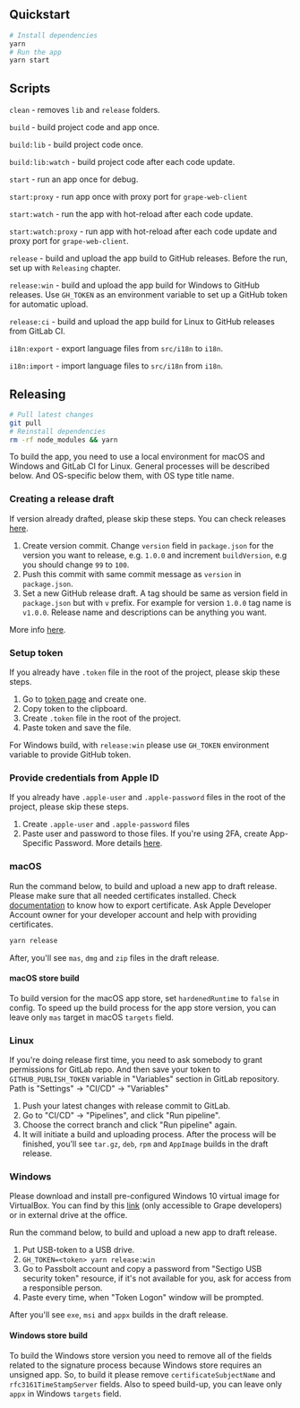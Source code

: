 ## Quickstart

```bash
# Install dependencies
yarn
# Run the app
yarn start
```

## Scripts

`clean` - removes `lib` and `release` folders.

`build` - build project code and app once.

`build:lib` - build project code once.

`build:lib:watch` - build project code after each code update.

`start` - run an app once for debug.

`start:proxy` - run app once with proxy port for `grape-web-client`

`start:watch` - run the app with hot-reload after each code update.

`start:watch:proxy` - run app with hot-reload after each code update and proxy port for `grape-web-client`.

`release` - build and upload the app build to GitHub releases. Before the run, set up with `Releasing` chapter.

`release:win` - build and upload the app build for Windows to GitHub releases. Use `GH_TOKEN` as an environment variable to set up a GitHub token for automatic upload.

`release:ci` - build and upload the app build for Linux to GitHub releases from GitLab CI.

`i18n:export` - export language files from `src/i18n` to `i18n`.

`i18n:import` - import language files to `src/i18n` from `i18n`.

## Releasing

```bash
# Pull latest changes
git pull
# Reinstall dependencies
rm -rf node_modules && yarn
```

To build the app, you need to use a local environment for macOS and Windows and GitLab CI for Linux.
General processes will be described below. And OS-specific below them, with OS type title name.

### Creating a release draft

If version already drafted, please skip these steps.
You can check releases [here](https://github.com/ubergrape/grape-electron/releases).

1. Create version commit. Change `version` field in `package.json` for the version you want to release, e.g. `1.0.0` and increment `buildVersion`, e.g you should change `99` to `100`.
2. Push this commit with same commit message as `version` in `package.json`.
3. Set a new GitHub release draft. A tag should be same as version field in `package.json` but with `v` prefix. For example for version `1.0.0` tag name is `v1.0.0`. Release name and descriptions can be anything you want.

More info [here](https://www.electron.build/configuration/publish.html#recommended-github-releases-workflow).

### Setup token

If you already have `.token` file in the root of the project, please skip these steps.

1. Go to [token page](https://github.com/settings/tokens) and create one.
2. Copy token to the clipboard.
3. Create `.token` file in the root of the project.
4. Paste token and save the file.

For Windows build, with `release:win` please use `GH_TOKEN` environment variable to provide GitHub token.

### Provide credentials from Apple ID

If you already have `.apple-user` and `.apple-password` files in the root of the project, please skip these steps.

1. Create `.apple-user` and `.apple-password` files
2. Paste user and password to those files. If you're using 2FA, create App-Specific Password. More details [here](https://support.apple.com/en-us/HT204397).

### macOS

Run the command below, to build and upload a new app to draft release. Please make sure that all needed certificates installed. Check [documentation](https://www.electron.build/code-signing.html#how-to-export-certificate-on-macos) to know how to export certificate. Ask Apple Developer Account owner for your developer account and help with providing certificates.

```bash
yarn release
```

After, you'll see `mas`, `dmg` and `zip` files in the draft release.

#### macOS store build

To build version for the macOS app store, set `hardenedRuntime` to `false` in config. To speed up the build process for the app store version, you can leave only `mas` target in macOS `targets` field.

### Linux

If you're doing release first time, you need to ask somebody to grant permissions for GitLab repo. And then save your token to `GITHUB_PUBLISH_TOKEN` variable in "Variables" section in GitLab repository. Path is "Settings" -> "CI/CD" -> "Variables"

1. Push your latest changes with release commit to GitLab.
2. Go to "CI/CD" -> "Pipelines", and click "Run pipeline".
3. Choose the correct branch and click "Run pipeline" again.
4. It will initiate a build and uploading process. After the process will be finished, you'll see `tar.gz`, `deb`, `rpm` and `AppImage` builds in the draft release.

### Windows

Please download and install pre-configured Windows 10 virtual image for VirtualBox. You can find by this [link](https://github.com/ubergrape/chatgrape/wiki/Windows-virtual-image) (only accessible to Grape developers) or in external drive at the office.

Run the command below, to build and upload a new app to draft release.

1. Put USB-token to a USB drive.
2. `GH_TOKEN=<token> yarn release:win`
3. Go to Passbolt account and copy a password from "Sectigo USB security token" resource, if it's not available for you, ask for access from a responsible person.
4. Paste every time, when "Token Logon" window will be prompted.

After you'll see `exe`, `msi` and `appx` builds in the draft release.

#### Windows store build

To build the Windows store version you need to remove all of the fields related to the signature process because Windows store requires an unsigned app. So, to build it please remove `certificateSubjectName` and `rfc3161TimeStampServer` fields. Also to speed build-up, you can leave only `appx` in Windows `targets` field.
